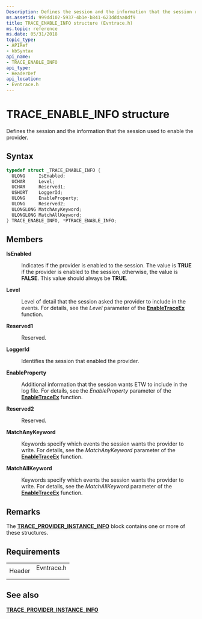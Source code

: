 ```yaml
---
Description: Defines the session and the information that the session used to enable the provider.
ms.assetid: 999dd102-5937-4b1e-b841-623dddaa0df9
title: TRACE_ENABLE_INFO structure (Evntrace.h)
ms.topic: reference
ms.date: 05/31/2018
topic_type: 
- APIRef
- kbSyntax
api_name: 
- TRACE_ENABLE_INFO
api_type: 
- HeaderDef
api_location: 
- Evntrace.h
---
```


# TRACE\_ENABLE\_INFO structure

Defines the session and the information that the session used to enable the provider.

## Syntax


```C++
typedef struct _TRACE_ENABLE_INFO {
  ULONG     IsEnabled;
  UCHAR     Level;
  UCHAR     Reserved1;
  USHORT    LoggerId;
  ULONG     EnableProperty;
  ULONG     Reserved2;
  ULONGLONG MatchAnyKeyword;
  ULONGLONG MatchAllKeyword;
} TRACE_ENABLE_INFO, *PTRACE_ENABLE_INFO;
```



## Members

<dl> <dt>

**IsEnabled**
</dt> <dd>

Indicates if the provider is enabled to the session. The value is **TRUE** if the provider is enabled to the session, otherwise, the value is **FALSE**. This value should always be **TRUE**.

</dd> <dt>

**Level**
</dt> <dd>

Level of detail that the session asked the provider to include in the events. For details, see the *Level* parameter of the [**EnableTraceEx**](enabletraceex-func.md) function.

</dd> <dt>

**Reserved1**
</dt> <dd>

Reserved.

</dd> <dt>

**LoggerId**
</dt> <dd>

Identifies the session that enabled the provider.

</dd> <dt>

**EnableProperty**
</dt> <dd>

Additional information that the session wants ETW to include in the log file. For details, see the *EnableProperty* parameter of the [**EnableTraceEx**](enabletraceex-func.md) function.

</dd> <dt>

**Reserved2**
</dt> <dd>

Reserved.

</dd> <dt>

**MatchAnyKeyword**
</dt> <dd>

Keywords specify which events the session wants the provider to write. For details, see the *MatchAnyKeyword* parameter of the [**EnableTraceEx**](enabletraceex-func.md) function.

</dd> <dt>

**MatchAllKeyword**
</dt> <dd>

Keywords specify which events the session wants the provider to write. For details, see the *MatchAllKeyword* parameter of the [**EnableTraceEx**](enabletraceex-func.md) function.

</dd> </dl>

## Remarks

The [**TRACE\_PROVIDER\_INSTANCE\_INFO**](trace-provider-instance-info.md) block contains one or more of these structures.

## Requirements



|                   |                                                                                       |
|-------------------|---------------------------------------------------------------------------------------|
| Header<br/> | <dl> <dt>Evntrace.h</dt> </dl> |



## See also

<dl> <dt>

[**TRACE\_PROVIDER\_INSTANCE\_INFO**](trace-provider-instance-info.md)
</dt> </dl>

 

 




